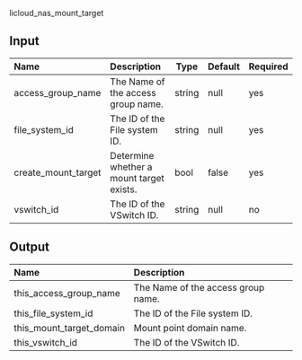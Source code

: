 licloud_nas_mount_target

## Input

| Name            | Description                                                  | Type   | Default | Required |
| :-------------- | :----------------------------------------------------------- | ------ | ------- | -------- |
| access_group_name | The Name of the access group name.                         | string | null    | yes      |
| file_system_id    | The ID of the File system ID.				 | string | null    | yes      |
| create_mount_target | Determine whether a mount target exists. 				 | bool | false    | yes       |
| vswitch_id 	    | The ID of the VSwitch ID.                                  | string | null    | no       |

## Output
| Name            | Description                                                  |
| :-------------- | :----------------------------------------------------------- |
| this_access_group_name   | The Name of the access group name.                  |
| this_file_system_id      | The ID of the File system ID.  			 |
| this_mount_target_domain | Mount point domain name. 				 |
| this_vswitch_id          | The ID of the VSwitch ID. 				 |